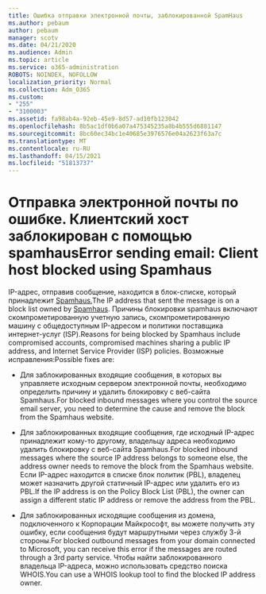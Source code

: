 ```yaml
---
title: Ошибка отправки электронной почты, заблокированной SpamHaus
ms.author: pebaum
author: pebaum
manager: scotv
ms.date: 04/21/2020
ms.audience: Admin
ms.topic: article
ms.service: o365-administration
ROBOTS: NOINDEX, NOFOLLOW
localization_priority: Normal
ms.collection: Adm_O365
ms.custom:
- "255"
- "3100003"
ms.assetid: fa98ab4a-92eb-45e9-8d57-ad10fb123042
ms.openlocfilehash: 8b5ac1df0b6a07a475345235a8b4b555d6881147
ms.sourcegitcommit: 8bc60ec34bc1e40685e3976576e04a2623f63a7c
ms.translationtype: MT
ms.contentlocale: ru-RU
ms.lasthandoff: 04/15/2021
ms.locfileid: "51813737"
---
```

# <a name="error-sending-email-client-host-blocked-using-spamhaus"></a><span data-ttu-id="3d5ea-102">Отправка электронной почты по ошибке. Клиентский хост заблокирован с помощью spamhaus</span><span class="sxs-lookup"><span data-stu-id="3d5ea-102">Error sending email: Client host blocked using Spamhaus</span></span>

<span data-ttu-id="3d5ea-103">IP-адрес, отправив сообщение, находится в блок-списке, который принадлежит [Spamhaus.](https://go.microsoft.com/fwlink/p/?linkid=123245)</span><span class="sxs-lookup"><span data-stu-id="3d5ea-103">The IP address that sent the message is on a block list owned by [Spamhaus](https://go.microsoft.com/fwlink/p/?linkid=123245).</span></span> <span data-ttu-id="3d5ea-104">Причины блокировки spamhaus включают скомпрометированную учетную запись, скомпрометированную машину с общедоступным IP-адресом и политики поставщика интернет-услуг (ISP).</span><span class="sxs-lookup"><span data-stu-id="3d5ea-104">Reasons for being blocked by Spamhaus include compromised accounts, compromised machines sharing a public IP address, and Internet Service Provider (ISP) policies.</span></span> <span data-ttu-id="3d5ea-105">Возможные исправления:</span><span class="sxs-lookup"><span data-stu-id="3d5ea-105">Possible fixes are:</span></span>
  
- <span data-ttu-id="3d5ea-106">Для заблокированных входящие сообщения, в которых вы управляете исходным сервером электронной почты, необходимо определить причину и удалить блокировку с веб-сайта Spamhaus.</span><span class="sxs-lookup"><span data-stu-id="3d5ea-106">For blocked inbound messages where you control the source email server, you need to determine the cause and remove the block from the Spamhaus website.</span></span>

- <span data-ttu-id="3d5ea-107">Для заблокированных входящие сообщения, где исходный IP-адрес принадлежит кому-то другому, владельцу адреса необходимо удалить блокировку с веб-сайта Spamhaus.</span><span class="sxs-lookup"><span data-stu-id="3d5ea-107">For blocked inbound messages where the source IP address belongs to someone else, the address owner needs to remove the block from the Spamhaus website.</span></span> <span data-ttu-id="3d5ea-108">Если IP-адрес находится в списке блок политик (PBL), владелец может назначить другой статичный IP-адрес или удалить его из PBL.</span><span class="sxs-lookup"><span data-stu-id="3d5ea-108">If the IP address is on the Policy Block List (PBL), the owner can assign a different static IP address or remove the address from the PBL.</span></span>

- <span data-ttu-id="3d5ea-109">Для заблокированных исходящие сообщения из домена, подключенного к Корпорации Майкрософт, вы можете получить эту ошибку, если сообщения будут маршрутными через службу 3-й стороны.</span><span class="sxs-lookup"><span data-stu-id="3d5ea-109">For blocked outbound messages from your domain connected to Microsoft, you can receive this error if the messages are routed through a 3rd party service.</span></span> <span data-ttu-id="3d5ea-110">Чтобы найти заблокированного владельца IP-адреса, можно использовать средство поиска WHOIS.</span><span class="sxs-lookup"><span data-stu-id="3d5ea-110">You can use a WHOIS lookup tool to find the blocked IP address owner.</span></span>
